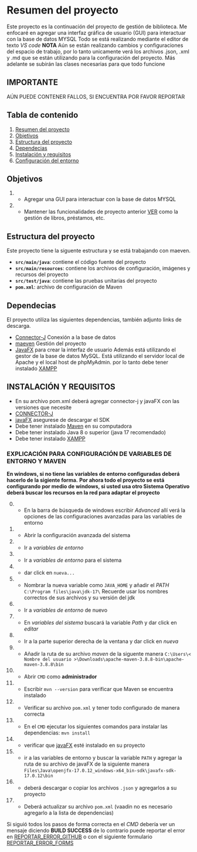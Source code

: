 # **Resumen del proyecto**

Este proyecto es la continuación del proyecto de gestión de biblioteca.
Me enfocaré en agregar una interfaz gráfica de usuario (GUI) para interactuar con la base de datos MYSQL
Todo se está realizando mediante el editor de texto *VS code*
**NOTA**
Aún se están realizando cambios y configuraciones del espacio de trabajo, por lo tanto unicamente verá los archivos .json, .xml y .md  que se están utilizando para la configuración del proyecto. Más adelante se subirán las clases necesarias para que todo funcione

## IMPORTANTE
AÚN PUEDE CONTENER FALLOS, SI ENCUENTRA POR FAVOR REPORTAR

## Tabla de contenido

1. [Resumen del proyecto](#resumen-del-proyecto)
2. [Objetivos](#objetivos)
3. [Estructura del proyecto](#estructura-del-proyecto)
4. [Dependecias](#dependecias)
5. [Instalación y requisitos](#instalación-y-requisitos)
6. [Configuración del entorno](#explicación-para-configuración-de-variables-de-entorno-y-maven)

## Objetivos

1. - Agregar una GUI para interactuar con la base de datos MYSQL
2. - Mantener las funcionalidades de proyecto anterior [VER](https://github.com/DanielRestrepoGaleano/BibliotecaJava) como la gestión de libros, préstamos, etc.

## Estructura del proyecto

Este proyecto tiene la siguente estructura y se está trabajando con maeven.

- **`src/main/java`**: contiene el código fuente del proyecto
- **`src/main/resources`**: contiene los archivos de configuración, imágenes y recursos del proyecto
- **`src/test/java`**: contiene las pruebas unitarias del proyecto
- **`pom.xml`**: archivo de configuración de Maven

## Dependecias

El proyecto utiliza las siguientes dependencias, también adjunto links de descarga.

- [Connector-J](https://central.sonatype.com/artifact/com.mysql/mysql-connector-j) Conexión a la base de datos
- [maeven](https://maven.apache.org/install.html) Gestión del proyecto
- [JavaFX](https://gluonhq.com/products/javafx/) para crear la interfaz de usuario
  Además está utilizando el gestor de la base de datos MySQL.
  Está utilizando el servidor local de Apache y el local host de phpMyAdmin.
  por lo tanto debe tener instalado [XAMPP](https://www.apachefriends.org/es/index.html)

## INSTALACIÓN Y REQUISITOS

- En su archivo pom.xml deberá agregar connector-j y javaFX con las versiones que necesite
- [CONNECTOR-J](https://central.sonatype.com/artifact/com.mysql/mysql-connector-j)
- [javaFX](https://gluonhq.com/products/javafx/) asegurese de descargar el SDK
- Debe tener instalado [Maven](https://maven.apache.org/download.cgi) en su computadora
- Debe tener instalado Java 8 o superior (java 17 recomendado)
- Debe tener instalado [XAMPP](https://www.apachefriends.org/es/index.html)

### EXPLICACIÓN PARA CONFIGURACIÓN DE VARIABLES DE ENTORNO Y MAVEN

**En windows, si no tiene las variables de entorno configuradas deberá hacerlo de la sigiente forma.**
**Por ahora todo el proyecto se está configurando por medio de windows, si usted usa otro Sistema Operativo deberá buscar los recursos en la red para adaptar el proyecto**

0. - En la barra de búsqueda de windows escribir *Advanced* allí verá la opciones de las configuraciones avanzadas para las variables de entorno
1. - Abrir la configuración avanzada del sistema
2. - Ir a *variables de entorno*
3. - Ir a *variables de entorno* para el sistema
4. - dar click en `nueva...`
5. - Nombrar la nueva variable como `JAVA_HOME` y añadir el *PATH* `C:\Program files\java\jdk-17\` Recuerde usar los nombres correctos de sus archivos y su versión del jdk
6. - Ir a *variables de entorno* de nuevo
7. - En *variables del sistema* buscará la variable *Path*  y dar click en *editar*
8. - Ir a la parte superior derecha de la ventana y dar click en *nueva*
9. - Añadir la ruta de su archivo *maven* de la siguente manera `C:\Users\< Nombre del usuario >\Downloads\apache-maven-3.8.8-bin\apache-maven-3.8.8\bin`
10. - Abrir `CMD` como **administrador**
11. - Escribir `mvn --version` para verificar que Maven se encuentra instalado
12. - Verificar su archivo `pom.xml` y tener todo configurado de manera correcta
13. - En el `CMD` ejecutar los siguientes comandos para instalar las dependencias: `mvn install`
14. - verificar que [javaFX](https://gluonhq.com/products/javafx/) esté instalado en su proyecto
15. - ir a las variables de entorno  y buscar la variable `PATH` y agregar la ruta de su archivo de javaFX de la siguiente manera `Files\Java\openjfx-17.0.12_windows-x64_bin-sdk\javafx-sdk-17.0.12\bin`
16. - deberá descargar o copiar los archivos `.json` y agregarlos a su proyecto
17. - Deberá actualizar su archivo `pom.xml` (vaadin no es necesario  agregarlo a la lista de dependencias)



Si siguió todos los pasos de forma correcta en el *CMD* debería ver un mensaje diciendo **BUILD SUCCESS**
de lo contrario puede reportar el error en [REPORTAR_ERROR_GITHUB](https://github.com/DanielRestrepoGaleano/LibraryManagementUX/issues) o con el siguiente formulario [REPORTAR_ERROR_FORMS](https://docs.google.com/forms/d/1OxRtiVPGTAUtvkKE_opcWedZ7b5dZMVU5F3T7YdZRw0)